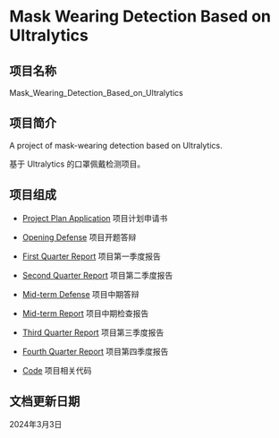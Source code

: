 # Mask Wearing Detection Based on Ultralytics

## 项目名称

Mask_Wearing_Detection_Based_on_Ultralytics

## 项目简介

A project of mask-wearing detection based on Ultralytics.

基于 Ultralytics 的口罩佩戴检测项目。

## 项目组成

* [Project Plan Application](20230302_Project_Plan_Application.docx)
项目计划申请书

* [Opening Defense](20230325_Opening_Defense.pptx)
项目开题答辩

* [First Quarter Report](20230710_First_Quarter_Report.docx)
项目第一季度报告

* [Second Quarter Report](20231013_Second_Quarter_Report.docx)
项目第二季度报告

* [Mid-term Defense](20231105_Mid-term_Defense.pptx)
项目中期答辩

* [Mid-term Report](20231105_Mid-term_Report.docx)
项目中期检查报告

* [Third Quarter Report](20240122_Third_Quarter_Report.docx)
项目第三季度报告

* [Fourth Quarter Report](20240301_Fourth_Quarter_Report.docx)
项目第四季度报告

* [Code](code)
项目相关代码

## 文档更新日期

2024年3月3日